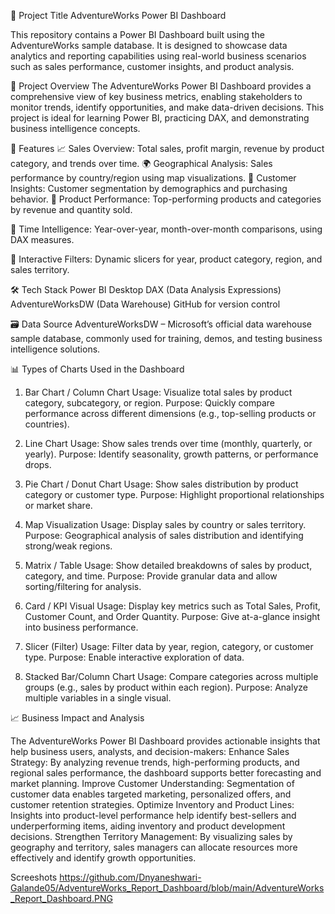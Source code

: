📌 Project Title
AdventureWorks Power BI Dashboard

This repository contains a Power BI Dashboard built using the AdventureWorks sample database. It is designed to showcase data analytics and reporting capabilities using real-world business scenarios such as sales performance, customer insights, and product analysis.

🚀 Project Overview
The AdventureWorks Power BI Dashboard provides a comprehensive view of key business metrics, enabling stakeholders to monitor trends, identify opportunities, and make data-driven decisions. This project is ideal for learning Power BI, practicing DAX, and demonstrating business intelligence concepts.

🧩 Features
📈 Sales Overview: Total sales, profit margin, revenue by product category, and trends over time.
🌍 Geographical Analysis: Sales performance by country/region using map visualizations.
👤 Customer Insights: Customer segmentation by demographics and purchasing behavior.
🛒 Product Performance: Top-performing products and categories by revenue and quantity sold.

📅 Time Intelligence: Year-over-year, month-over-month comparisons, using DAX measures.

📂 Interactive Filters: Dynamic slicers for year, product category, region, and sales territory.

🛠️ Tech Stack
Power BI Desktop
DAX (Data Analysis Expressions)
AdventureWorksDW (Data Warehouse)
GitHub for version control

🗃️ Data Source
AdventureWorksDW – Microsoft’s official data warehouse sample database, commonly used for training, demos, and testing business intelligence solutions.

📊 Types of Charts Used in the Dashboard
1. Bar Chart / Column Chart
Usage: Visualize total sales by product category, subcategory, or region.
Purpose: Quickly compare performance across different dimensions (e.g., top-selling products or countries).

2. Line Chart
Usage: Show sales trends over time (monthly, quarterly, or yearly).
Purpose: Identify seasonality, growth patterns, or performance drops.

3. Pie Chart / Donut Chart
Usage: Show sales distribution by product category or customer type.
Purpose: Highlight proportional relationships or market share.

4. Map Visualization
Usage: Display sales by country or sales territory.
Purpose: Geographical analysis of sales distribution and identifying strong/weak regions.

5. Matrix / Table
Usage: Show detailed breakdowns of sales by product, category, and time.
Purpose: Provide granular data and allow sorting/filtering for analysis.

6. Card / KPI Visual
Usage: Display key metrics such as Total Sales, Profit, Customer Count, and Order Quantity.
Purpose: Give at-a-glance insight into business performance.

7. Slicer (Filter)
Usage: Filter data by year, region, category, or customer type.
Purpose: Enable interactive exploration of data.

8. Stacked Bar/Column Chart
Usage: Compare categories across multiple groups (e.g., sales by product within each region).
Purpose: Analyze multiple variables in a single visual.

📈 Business Impact and Analysis

The AdventureWorks Power BI Dashboard provides actionable insights that help business users, analysts, and decision-makers:
Enhance Sales Strategy: By analyzing revenue trends, high-performing products, and regional sales performance, the dashboard supports better forecasting and market planning.
Improve Customer Understanding: Segmentation of customer data enables targeted marketing, personalized offers, and customer retention strategies.
Optimize Inventory and Product Lines: Insights into product-level performance help identify best-sellers and underperforming items, aiding inventory and product development decisions.
Strengthen Territory Management: By visualizing sales by geography and territory, sales managers can allocate resources more effectively and identify growth opportunities.

Screeshots
https://github.com/Dnyaneshwari-Galande05/AdventureWorks_Report_Dashboard/blob/main/AdventureWorks_Report_Dashboard.PNG
